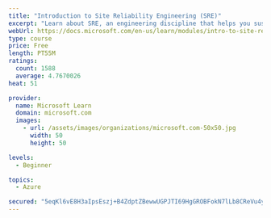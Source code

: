 ```yaml
---
title: "Introduction to Site Reliability Engineering (SRE)"
excerpt: "Learn about SRE, an engineering discipline that helps you sustainably achieve the appropriate level of reliability in your systems, services, and products."
webUrl: https://docs.microsoft.com/en-us/learn/modules/intro-to-site-reliability-engineering/
type: course
price: Free
length: PT55M
ratings:
  count: 1588
  average: 4.7670026
heat: 51

provider:
  name: Microsoft Learn
  domain: microsoft.com
  images:
    - url: /assets/images/organizations/microsoft.com-50x50.jpg
      width: 50
      height: 50

levels:
  - Beginner

topics:
  - Azure

secured: "5eqKl6vE8H3aIpsEszj+B4ZdptZBewwUGPJTI69HgGROBFokN7lLb8CReVu4ywTEh2e6y6sNR4UK9xw+X8vTnpUsXtRx8pMoUA55R7zuw5mYum8KfXD88R8nkpMEBsQ3J6J/iD3vBLDzD7KEMVXw9T5zms+jHVJPRgQo3AM2BJv/85w80Q9tQJyfEjzgjdlS2uCJTP7aeZ/JaUOy+Y3cqNJlphMFD2yBe1Tbqz1kiiyWLHciom+Q0RvRP+yMJA1KSsrbROhjLCBLVAL3KRYSaOVTYW/kVRmDU8ra16X+hwsnw5skk+hRIwGzUncmaIcRIgkLjSQVHXsKmAtz07rmRi1ZdR+bY6luCHCAZWFvoNZDBNfmYvqL2FPE8gANg1HgT/rN4HuURvee8q8v1IX+hrdS+9PcBm+MfACqMpvUB24=;nyN0TclmD0BUsa7nTGwizw=="
---
```


